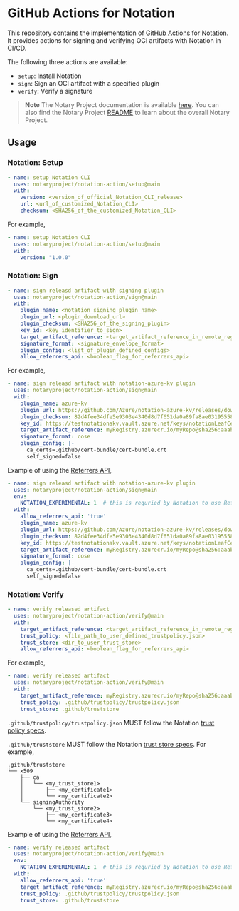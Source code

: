 # GitHub Actions for Notation

This repository contains the implementation of [GitHub Actions](https://docs.github.com/en/actions) for [Notation](https://github.com/notaryproject/notation). It provides actions for signing and verifying OCI artifacts with Notation in CI/CD.

The following three actions are available:

- `setup`: Install Notation
- `sign`: Sign an OCI artifact with a specified plugin
- `verify`: Verify a signature

> **Note** The Notary Project documentation is available [here](https://notaryproject.dev/docs/). You can also find the Notary Project [README](https://github.com/notaryproject/.github/blob/main/README.md) to learn about the overall Notary Project.

## Usage

### Notation: Setup
```yaml
- name: setup Notation CLI
  uses: notaryproject/notation-action/setup@main
  with:
    version: <version_of_official_Notation_CLI_release>
    url: <url_of_customized_Notation_CLI>
    checksum: <SHA256_of_the_customized_Notation_CLI>
```
For example,
```yaml
- name: setup Notation CLI
  uses: notaryproject/notation-action/setup@main
  with:
    version: "1.0.0"
```

### Notation: Sign
```yaml
- name: sign releasd artifact with signing plugin
  uses: notaryproject/notation-action/sign@main
  with:
    plugin_name: <notation_signing_plugin_name>
    plugin_url: <plugin_download_url>
    plugin_checksum: <SHA256_of_the_signing_plugin>
    key_id: <key_identifier_to_sign>
    target_artifact_reference: <target_artifact_reference_in_remote_registry>
    signature_format: <signature_envelope_format>
    plugin_config: <list_of_plugin_defined_configs>
    allow_referrers_api: <boolean_flag_for_referrers_api>
```
For example,
```yaml
- name: sign releasd artifact with notation-azure-kv plugin
  uses: notaryproject/notation-action/sign@main
  with:
    plugin_name: azure-kv
    plugin_url: https://github.com/Azure/notation-azure-kv/releases/download/v1.0.0/notation-azure-kv_1.0.0_linux_amd64.tar.gz
    plugin_checksum: 82d4fee34dfe5e9303e4340d8d7f651da0a89fa8ae03195558f83bb6fa8dd263
    key_id: https://testnotationakv.vault.azure.net/keys/notationLeafCert/c585b8ad8fc542b28e41e555d9b3a1fd
    target_artifact_reference: myRegistry.azurecr.io/myRepo@sha256:aaabbb
    signature_format: cose
    plugin_config: |-
      ca_certs=.github/cert-bundle/cert-bundle.crt
      self_signed=false
```
Example of using the [Referrers API](https://github.com/opencontainers/distribution-spec/blob/v1.1.0-rc.3/spec.md#listing-referrers),
```yaml
- name: sign releasd artifact with notation-azure-kv plugin
  uses: notaryproject/notation-action/sign@main
  env:
    NOTATION_EXPERIMENTAL: 1  # this is requried by Notation to use Referrers API
  with:
    allow_referrers_api: 'true'
    plugin_name: azure-kv
    plugin_url: https://github.com/Azure/notation-azure-kv/releases/download/v1.0.0/notation-azure-kv_1.0.0_linux_amd64.tar.gz
    plugin_checksum: 82d4fee34dfe5e9303e4340d8d7f651da0a89fa8ae03195558f83bb6fa8dd263
    key_id: https://testnotationakv.vault.azure.net/keys/notationLeafCert/c585b8ad8fc542b28e41e555d9b3a1fd
    target_artifact_reference: myRegistry.azurecr.io/myRepo@sha256:aaabbb
    signature_format: cose
    plugin_config: |-
      ca_certs=.github/cert-bundle/cert-bundle.crt
      self_signed=false
```

### Notation: Verify
```yaml
- name: verify released artifact
  uses: notaryproject/notation-action/verify@main
  with:
    target_artifact_reference: <target_artifact_reference_in_remote_registry>
    trust_policy: <file_path_to_user_defined_trustpolicy.json>
    trust_store: <dir_to_user_trust_store>
    allow_referrers_api: <boolean_flag_for_referrers_api>
```
For example,
```yaml
- name: verify released artifact
  uses: notaryproject/notation-action/verify@main
  with:
    target_artifact_reference: myRegistry.azurecr.io/myRepo@sha256:aaabbb
    trust_policy: .github/trustpolicy/trustpolicy.json
    trust_store: .github/truststore
```
`.github/trustpolicy/trustpolicy.json` MUST follow the Notation [trust policy specs](https://github.com/notaryproject/specifications/blob/v1.0.0-rc.2/specs/trust-store-trust-policy.md#trust-policy).

`.github/truststore` MUST follow the Notation [trust store specs](https://github.com/notaryproject/specifications/blob/v1.0.0-rc.2/specs/trust-store-trust-policy.md#trust-store). For example,
```
.github/truststore
└── x509
    ├── ca
    │   └── <my_trust_store1>
    │       ├── <my_certificate1>
    │       └── <my_certificate2>
    └── signingAuthority
        └── <my_trust_store2>
            ├── <my_certificate3>
            └── <my_certificate4>
```
Example of using the [Referrers API](https://github.com/opencontainers/distribution-spec/blob/v1.1.0-rc.3/spec.md#listing-referrers),
```yaml
- name: verify released artifact
  uses: notaryproject/notation-action/verify@main
  env:
    NOTATION_EXPERIMENTAL: 1  # this is requried by Notation to use Referrers API
  with:
    allow_referrers_api: 'true'
    target_artifact_reference: myRegistry.azurecr.io/myRepo@sha256:aaabbb
    trust_policy: .github/trustpolicy/trustpolicy.json
    trust_store: .github/truststore
```